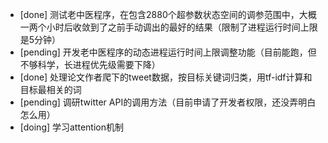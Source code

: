 * [done] 测试老中医程序，在包含2880个超参数状态空间的调参范围中，大概一两个小时后收敛到了之前手动调出的最好的结果（限制了进程运行时间上限是5分钟）
* [pending] 开发老中医程序的动态进程运行时间上限调整功能（目前能跑，但不够科学，长进程优先级需要下降）
* [done] 处理论文作者爬下的tweet数据，按目标关键词归类，用tf-idf计算和目标最相关的词
* [pending] 调研twitter API的调用方法（目前申请了开发者权限，还没弄明白怎么用）
* [doing] 学习attention机制
